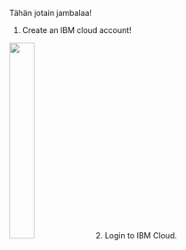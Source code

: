  Tähän jotain jambalaa!
 
 1. Create an IBM cloud account!
 
 
 <img src="https://raw.githubusercontent.com/jaanae/devops-workshop/master/cloud_login.png" width="30%" height="30%">
 2. Login to IBM Cloud.
 
